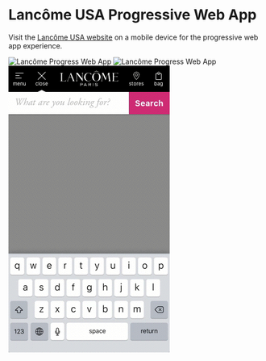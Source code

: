 # Lancôme USA Progressive Web App

Visit the [Lancôme USA website](http://lancome-usa.com/on/demandware.store/Sites-lancome_us-Site/default/Default-Start?r=0) on a mobile device for the progressive web app experience.

![Lancôme Progress Web App](../assets/lancome-progressive.s1.png)
![Lancôme Progress Web App](../assets/lancome-progressive.s2.png)
![Lancôme Progress Web App](../assets/lancome-search-animation.gif)
